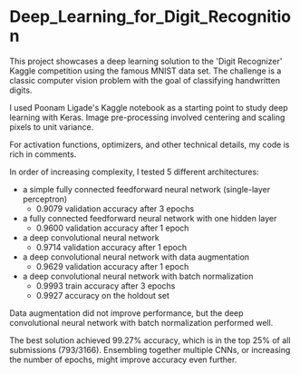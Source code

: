 # Deep_Learning_for_Digit_Recognition

This project showcases a deep learning solution to the 'Digit Recognizer' Kaggle competition using the famous MNIST data set. The challenge is a classic computer vision problem with the goal of classifying handwritten digits.

I used Poonam Ligade's Kaggle notebook as a starting point to study deep learning with Keras. Image pre-processing involved centering and scaling pixels to unit variance.

For activation functions, optimizers, and other technical details, my code is rich in comments.

In order of increasing complexity, I tested 5 different architectures:
- a simple fully connected feedforward neural network (single-layer perceptron)
  - 0.9079 validation accuracy after 3 epochs
- a fully connected feedforward neural network with one hidden layer
  - 0.9600 validation accuracy after 1 epoch
- a deep convolutional neural network
  - 0.9714 validation accuracy after 1 epoch
- a deep convolutional neural network with data augmentation
  - 0.9629 validation accuracy after 1 epoch
- a deep convolutional neural network with batch normalization
  - 0.9993 train accuracy after 3 epochs
  - 0.9927 accuracy on the holdout set

Data augmentation did not improve performance, but the deep convolutional neural network with batch normalization performed well.

The best solution achieved 99.27% accuracy, which is in the top 25% of all submissions (793/3166). Ensembling together multiple CNNs, or increasing the number of epochs, might improve accuracy even further. 

